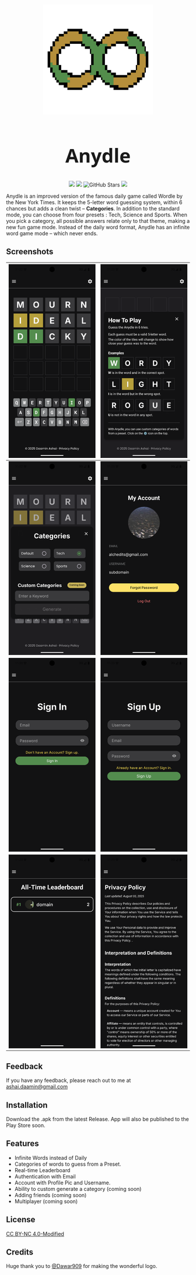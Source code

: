 <p align="center">
  <img src="assets/branding/logo.png" height="300px">
</p>
<h1 align="center" style="font-size: 52px; font-family: 'system-ui';"> Anydle </h1>
<p align="center">
 <img src ="https://img.shields.io/badge/License-CC%20BY--NC%204.0--Modified-blue.svg">
 <img src ="https://img.shields.io/badge/version-1.0.0-green.svg">
 <img src="https://img.shields.io/github/stars/daamin909/anydle?style=social?color" alt="GitHub Stars">
 <!-- <img src ="https://img.shields.io/github/deployments/daamin909/anydle/production?color=purple"> -->
 <img src ="https://hackatime-badge.hackclub.com/U07GLQY6UN4/anydle?color=red&label=Time%20Spent&aliases=anydle-som">
</p>

Anydle is an improved version of the famous daily game called Wordle by the New York Times. It keeps the 5-letter word guessing system, within 6 chances but adds a clean twist – **Categories**. In addition to the standard mode, you can choose from four presets : Tech, Science and Sports. When you pick a category, all possible answers relate only to that theme, making a new fun game mode. Instead of the daily word format, Anydle has an infinite word game mode – which never ends.

<!--
## Demo

Insert gif or link to demo -->

## Screenshots

| ![Screenshot 1](assets/readme/1.png) | ![Screenshot 8](assets/readme/8.png) |
| ------------------------------------ | ------------------------------------ |
| ![Screenshot 2](assets/readme/2.png) | ![Screenshot 4](assets/readme/4.png) |
| ![Screenshot 7](assets/readme/7.png) | ![Screenshot 6](assets/readme/6.png) |
| ![Screenshot 3](assets/readme/3.png) | ![Screenshot 5](assets/readme/5.png) |

## Feedback

If you have any feedback, please reach out to me at ashai.daamin@gmail.com

## Installation

Download the .apk from the latest Release.
App will also be published to the Play Store soon.

## Features

- Infinite Words instead of Daily
- Categories of words to guess from a Preset.
- Real-time Leaderboard
- Authentication with Email
- Account with Profile Pic and Username.
- Ability to custom generate a category (coming soon)
- Adding friends (coming soon)
- Multiplayer (coming soon)

## License

[CC BY-NC 4.0-Modified](https://creativecommons.org/licenses/by-nc/4.0/legalcode)

## Credits
Huge thank you to [@Dawar909](http://github.com/dawar909) for making the wonderful logo.
